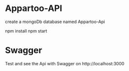 # Appartoo-API

create a mongoDb database named Appartoo-Api

npm install
npm start

# Swagger

Test and see the Api with Swagger on http://localhost:3000

